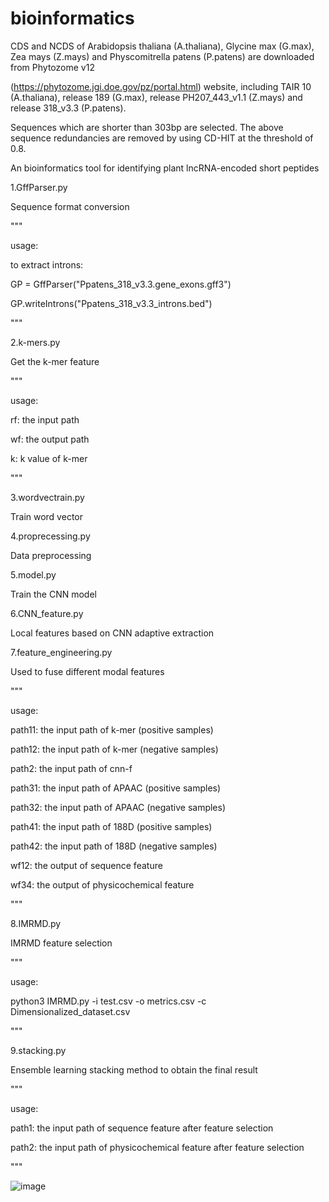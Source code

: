 # bioinformatics

CDS and NCDS of Arabidopsis thaliana (A.thaliana), Glycine max (G.max), Zea mays (Z.mays) and Physcomitrella patens (P.patens) are downloaded from Phytozome v12

(https://phytozome.jgi.doe.gov/pz/portal.html) website, including TAIR 10 (A.thaliana), release 189 (G.max), release PH207_443_v1.1 (Z.mays) and release 318_v3.3 (P.patens).

Sequences which are shorter than 303bp are selected. The above sequence redundancies are removed by using CD-HIT at the threshold of 0.8.

An bioinformatics tool for identifying plant lncRNA-encoded short peptides

1.GffParser.py

Sequence format conversion

"""

usage:

to extract introns:

GP = GffParser("Ppatens_318_v3.3.gene_exons.gff3")

GP.writeIntrons("Ppatens_318_v3.3_introns.bed")

"""

2.k-mers.py

Get the k-mer feature

"""

usage:

rf: the input path

wf: the output path

k: k value of k-mer

"""

3.wordvectrain.py

Train word vector

4.proprecessing.py

Data preprocessing

5.model.py

Train the CNN model

6.CNN_feature.py

Local features based on CNN adaptive extraction

7.feature_engineering.py

Used to fuse different modal features

"""

usage:

path11: the input path of k-mer (positive samples)

path12: the input path of k-mer (negative samples)

path2: the input path of cnn-f

path31: the input path of APAAC (positive samples)

path32: the input path of APAAC (negative samples)

path41: the input path of 188D (positive samples)

path42: the input path of 188D (negative samples)

wf12: the output of sequence feature

wf34: the output of physicochemical feature

"""

8.IMRMD.py

IMRMD feature selection

"""

usage:

python3  IMRMD.py  -i test.csv -o metrics.csv  -c Dimensionalized_dataset.csv

"""

9.stacking.py

Ensemble learning stacking method to obtain the final result

"""

usage:

path1: the input path of sequence feature after feature selection

path2: the input path of physicochemical feature after feature selection

"""

![image](https://github.com/zzssyy/bioinformatics/blob/master/Graphical-abstract.jpg)

